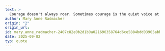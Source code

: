 ```yaml
---
text: >
  Courage doesn't always roar. Sometimes courage is the quiet voice at the end of the day whispering, 'I will try again tomorrow.'
author: Mary Anne Radmacher
origin: "2"
origin_url: 
id: mary_anne_radmacher-2407c82e0b2d1b0a021690358764d6ce5884bdd03905abbb05e9f0bab794ce34
date: 2025-09-02
typ: quote
---
```

